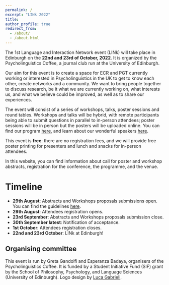 ```yaml
---
permalink: /
excerpt: "LINk 2022"
title: 
author_profile: true
redirect_from: 
  - /about/
  - /about.html
---
```



The 1st Language and Interaction Network event (LINk) will take place in Edinburgh on the **22nd and 23rd of October, 2022**. It is organized by the Psycholinguistics Coffee, a journal club run at the University of Edinburgh.

Our aim for this event is to create a space for ECR and PGT currently working or interested in Psycholinguistics in the UK to get to know each other, create networks and a community. We want to bring people together to discuss research, be it what we are currently working on, what interests us, and what we believe could be improved, as well as to share our experiences.

The event will consist of a series of workshops, talks, poster sessions and round tables. Workshops and talks will be hybrid, with remote participants being able to submit questions in parallel to in-person attendees; poster sessions will be in person but the posters will be uploaded online. You can find our program [here](https://linkedi2022.github.io/program/), and learn about our wonderful speakers [here](https://linkedi2022.github.io/speakers/).

This event is **free**: there are no registration fees, and we will provide free poster printing for presenters and lunch and snacks for in-person attendees.

In this website, you can find information about call for poster and workshop abstracts, registration for the conference, the programme, and the venue.

Timeline
======
- **29th August**: Abstracts and Workshops proposals submissions open. You can find the guidelines [here](https://linkedi2022.github.io/submissions/).
- **29th August**: Attendees registration opens.
- **23rd September**: Abstracts and Workshops proposals submission close.
- **30th September latest**: Notification of acceptance.
- **1st October**: Attendees registration closes. 
- **22nd and 23rd October**: LINk at Edinburgh!

Organising committee
------
This event is run by Greta Gandolfi and Esperanza Badaya, organisers of the Psycholinguistics Coffee. It is funded by a Student Initiative Fund (SIF) grant by the School of Philosophy, Psychology, and Language Sciences (University of Edinburgh).
Logo design by [Luca Gabrieli](https://www.instagram.com/cia_rro/).
